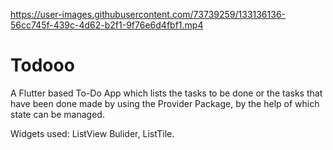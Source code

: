 

https://user-images.githubusercontent.com/73739259/133136136-56cc745f-439c-4d62-b2f1-9f76e6d4fbf1.mp4

# Todooo


A Flutter based To-Do App which lists the tasks to be done or the tasks that have been done made by using the Provider Package, by the help of which state can be managed.

Widgets used: ListView Bulider, ListTile.
